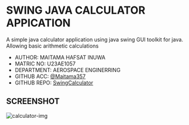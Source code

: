# SWING JAVA CALCULATOR APPICATION

A simple java calculator application using java swing GUI toolkit for java. Allowing basic arithmetic calculations

- AUTHOR: MAITAMA HAFSAT INUWA
- MATRIC NO: U23AE1057
- DEPARTMENT: AEROSPACE ENGINERRING
- GITHUB ACC: [@Maitama357](https://github.com/Maitama357)
- GITHUB REPO: [SwingCalculator](https://github.com/Maitama357/swing-calculator-U23AE1056)

## SCREENSHOT
![calculator-img](/images/calculator-pic.png)

